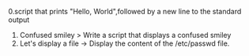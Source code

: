 0.script that prints "Hello, World",followed by a new line to the standard output
1. Confused smiley > Write a script that displays a confused smiley
2. Let's display a file -> Display the content of the /etc/passwd file.

